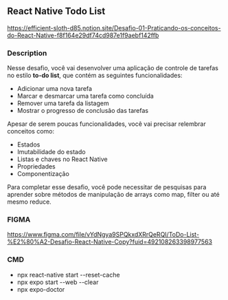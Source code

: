 ## React Native Todo List

https://efficient-sloth-d85.notion.site/Desafio-01-Praticando-os-conceitos-do-React-Native-f8f164e29df74cd987e1f9aebf142ffb


### Description

Nesse desafio, você vai desenvolver uma aplicação de controle de tarefas no estilo **to-do list**, que contém as seguintes funcionalidades:

- Adicionar uma nova tarefa
- Marcar e desmarcar uma tarefa como concluída
- Remover uma tarefa da listagem
- Mostrar o progresso de conclusão das tarefas

Apesar de serem poucas funcionalidades, você vai precisar relembrar conceitos como:

- Estados
- Imutabilidade do estado
- Listas e chaves no React Native
- Propriedades
- Componentização

Para completar esse desafio, você pode necessitar de pesquisas para aprender sobre métodos de manipulação de arrays como map, filter  ou até mesmo reduce. 

### FIGMA
https://www.figma.com/file/vYdNgya9SPQkxdXRrQeRQI/ToDo-List-%E2%80%A2-Desafio-React-Native-Copy?fuid=492108263398977563


### CMD

- npx react-native start --reset-cache
- npx expo start --web --clear
- npx expo-doctor